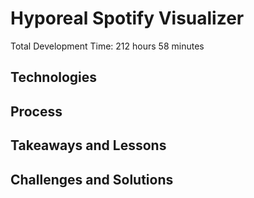 # Hyporeal Spotify Visualizer

Total Development Time: 212 hours 58 minutes

## Technologies

## Process

## Takeaways and Lessons

## Challenges and Solutions
